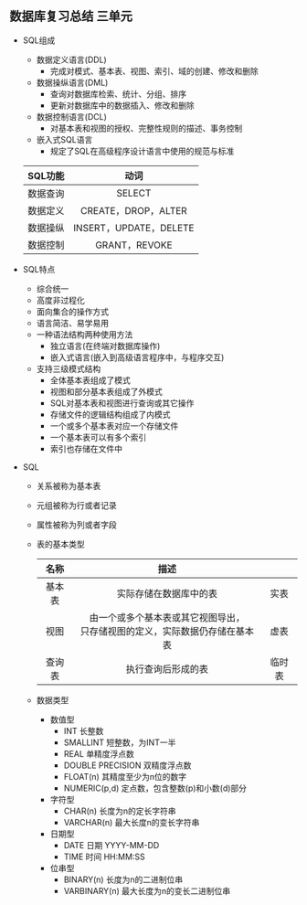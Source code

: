 ## 数据库复习总结      三单元

* SQL组成
    - 数据定义语言(DDL)
        + 完成对模式、基本表、视图、索引、域的创建、修改和删除
    - 数据操纵语言(DML)
        + 查询对数据库检索、统计、分组、排序
        + 更新对数据库中的数据插入、修改和删除
    - 数据控制语言(DCL)
        + 对基本表和视图的授权、完整性规则的描述、事务控制
    - 嵌入式SQL语言
        + 规定了SQL在高级程序设计语言中使用的规范与标准

    | SQL功能 | 动词 |
    |:-----:|:--:|
    | 数据查询 | SELECT |
    | 数据定义 | CREATE，DROP，ALTER |
    | 数据操纵 | INSERT，UPDATE，DELETE |
    | 数据控制 | GRANT，REVOKE |


* SQL特点
    - 综合统一
    - 高度非过程化
    - 面向集合的操作方式
    - 语言简洁、易学易用
    - 一种语法结构两种使用方法
        + 独立语言(在终端对数据库操作)
        + 嵌入式语言(嵌入到高级语言程序中，与程序交互)
    - 支持三级模式结构
        + 全体基本表组成了模式
        + 视图和部分基本表组成了外模式
        + SQL对基本表和视图进行查询或其它操作
        + 存储文件的逻辑结构组成了内模式
        + 一个或多个基本表对应一个存储文件
        + 一个基本表可以有多个索引
        + 索引也存储在文件中

* SQL
    - 关系被称为基本表
    - 元组被称为行或者记录
    - 属性被称为列或者字段
    - 表的基本类型
        
        | 名称 | 描述 |  |
        |:--:|:--:|:--:|
        |基本表|实际存储在数据库中的表|实表|
        |视图|由一个或多个基本表或其它视图导出，<br>只存储视图的定义，实际数据仍存储在基本表|虚表|
        |查询表|执行查询后形成的表|临时表|

    - 数据类型
        + 数值型
            * INT   长整数
            * SMALLINT  短整数，为INT一半
            * REAL  单精度浮点数
            * DOUBLE PRECISION  双精度浮点数
            * FLOAT(n)  其精度至少为n位的数字
            * NUMERIC(p,d)  定点数，包含整数(p)和小数(d)部分
        + 字符型
            * CHAR(n)   长度为n的定长字符串
            * VARCHAR(n)    最大长度n的变长字符串
        + 日期型
            * DATE  日期 YYYY-MM-DD
            * TIME  时间 HH:MM:SS
        + 位串型
            * BINARY(n) 长度为n的二进制位串
            * VARBINARY(n)  最大长度为n的变长二进制位串

